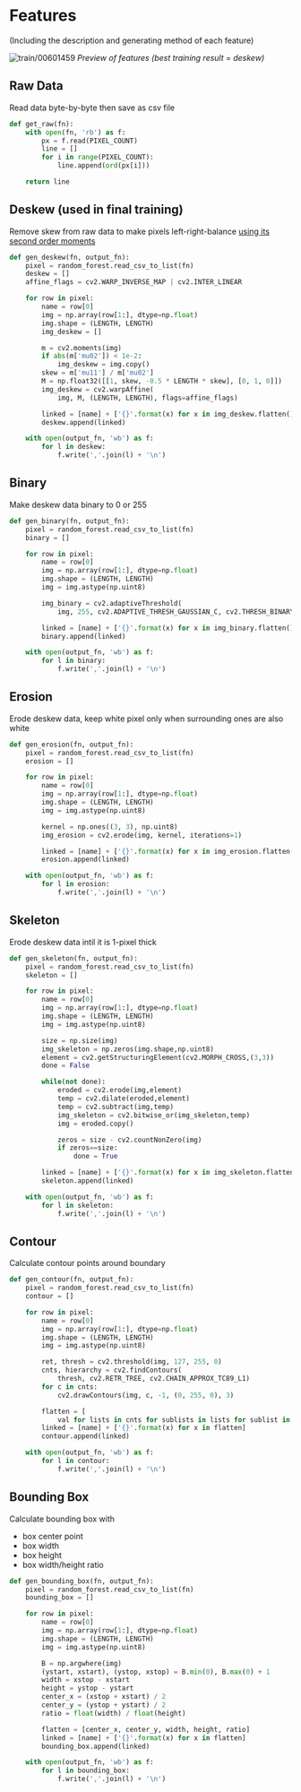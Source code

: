 # Features
(Including the description and generating method of each feature)

![train/00601459](./gitbook/images/00601459.png)
*Preview of features (best training result = deskew)*

## Raw Data
Read data byte-by-byte then save as csv file

```python
def get_raw(fn):
    with open(fn, 'rb') as f:
        px = f.read(PIXEL_COUNT)
        line = []
        for i in range(PIXEL_COUNT):
            line.append(ord(px[i]))

    return line
```

## Deskew (used in final training)
Remove skew from raw data to make pixels left-right-balance [using its second order moments](http://docs.opencv.org/3.1.0/dd/d3b/tutorial_py_svm_opencv.html#gsc.tab=0)

```python
def gen_deskew(fn, output_fn):
    pixel = random_forest.read_csv_to_list(fn)
    deskew = []
    affine_flags = cv2.WARP_INVERSE_MAP | cv2.INTER_LINEAR

    for row in pixel:
        name = row[0]
        img = np.array(row[1:], dtype=np.float)
        img.shape = (LENGTH, LENGTH)
        img_deskew = []

        m = cv2.moments(img)
        if abs(m['mu02']) < 1e-2:
            img_deskew = img.copy()
        skew = m['mu11'] / m['mu02']
        M = np.float32([[1, skew, -0.5 * LENGTH * skew], [0, 1, 0]])
        img_deskew = cv2.warpAffine(
            img, M, (LENGTH, LENGTH), flags=affine_flags)

        linked = [name] + ['{}'.format(x) for x in img_deskew.flatten()]
        deskew.append(linked)

    with open(output_fn, 'wb') as f:
        for l in deskew:
            f.write(','.join(l) + '\n')
```

## Binary
Make deskew data binary to 0 or 255
```python
def gen_binary(fn, output_fn):
    pixel = random_forest.read_csv_to_list(fn)
    binary = []

    for row in pixel:
        name = row[0]
        img = np.array(row[1:], dtype=np.float)
        img.shape = (LENGTH, LENGTH)
        img = img.astype(np.uint8)

        img_binary = cv2.adaptiveThreshold(
            img, 255, cv2.ADAPTIVE_THRESH_GAUSSIAN_C, cv2.THRESH_BINARY, 11, 0)

        linked = [name] + ['{}'.format(x) for x in img_binary.flatten()]
        binary.append(linked)

    with open(output_fn, 'wb') as f:
        for l in binary:
            f.write(','.join(l) + '\n')
```

## Erosion
Erode deskew data, keep white pixel only when surrounding ones are also white
```python
def gen_erosion(fn, output_fn):
    pixel = random_forest.read_csv_to_list(fn)
    erosion = []

    for row in pixel:
        name = row[0]
        img = np.array(row[1:], dtype=np.float)
        img.shape = (LENGTH, LENGTH)
        img = img.astype(np.uint8)

        kernel = np.ones((3, 3), np.uint8)
        img_erosion = cv2.erode(img, kernel, iterations=1)

        linked = [name] + ['{}'.format(x) for x in img_erosion.flatten()]
        erosion.append(linked)

    with open(output_fn, 'wb') as f:
        for l in erosion:
            f.write(','.join(l) + '\n')
```

## Skeleton
Erode deskew data intil it is 1-pixel thick
```python
def gen_skeleton(fn, output_fn):
    pixel = random_forest.read_csv_to_list(fn)
    skeleton = []

    for row in pixel:
        name = row[0]
        img = np.array(row[1:], dtype=np.float)
        img.shape = (LENGTH, LENGTH)
        img = img.astype(np.uint8)

        size = np.size(img)
        img_skeleton = np.zeros(img.shape,np.uint8)
        element = cv2.getStructuringElement(cv2.MORPH_CROSS,(3,3))
        done = False

        while(not done):
            eroded = cv2.erode(img,element)
            temp = cv2.dilate(eroded,element)
            temp = cv2.subtract(img,temp)
            img_skeleton = cv2.bitwise_or(img_skeleton,temp)
            img = eroded.copy()

            zeros = size - cv2.countNonZero(img)
            if zeros==size:
                done = True

        linked = [name] + ['{}'.format(x) for x in img_skeleton.flatten()]
        skeleton.append(linked)

    with open(output_fn, 'wb') as f:
        for l in skeleton:
            f.write(','.join(l) + '\n')
```

## Contour
Calculate contour points around boundary
```python
def gen_contour(fn, output_fn):
    pixel = random_forest.read_csv_to_list(fn)
    contour = []

    for row in pixel:
        name = row[0]
        img = np.array(row[1:], dtype=np.float)
        img.shape = (LENGTH, LENGTH)
        img = img.astype(np.uint8)

        ret, thresh = cv2.threshold(img, 127, 255, 0)
        cnts, hierarchy = cv2.findContours(
            thresh, cv2.RETR_TREE, cv2.CHAIN_APPROX_TC89_L1)
        for c in cnts:
            cv2.drawContours(img, c, -1, (0, 255, 0), 3)

        flatten = [
            val for lists in cnts for sublists in lists for sublist in sublists for val in sublist]
        linked = [name] + ['{}'.format(x) for x in flatten]
        contour.append(linked)

    with open(output_fn, 'wb') as f:
        for l in contour:
            f.write(','.join(l) + '\n')
```

## Bounding Box
Calculate bounding box with
* box center point
* box width
* box height
* box width/height ratio

```python
def gen_bounding_box(fn, output_fn):
    pixel = random_forest.read_csv_to_list(fn)
    bounding_box = []

    for row in pixel:
        name = row[0]
        img = np.array(row[1:], dtype=np.float)
        img.shape = (LENGTH, LENGTH)
        img = img.astype(np.uint8)

        B = np.argwhere(img)
        (ystart, xstart), (ystop, xstop) = B.min(0), B.max(0) + 1
        width = xstop - xstart
        height = ystop - ystart
        center_x = (xstop + xstart) / 2
        center_y = (ystop + ystart) / 2
        ratio = float(width) / float(height)

        flatten = [center_x, center_y, width, height, ratio]
        linked = [name] + ['{}'.format(x) for x in flatten]
        bounding_box.append(linked)

    with open(output_fn, 'wb') as f:
        for l in bounding_box:
            f.write(','.join(l) + '\n')
```

